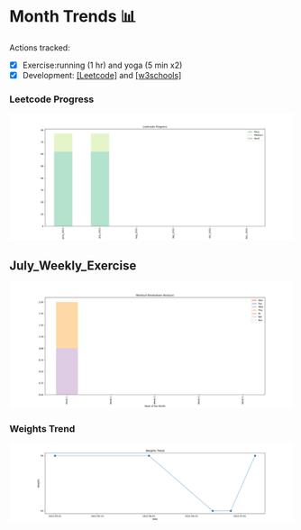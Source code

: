 # Month Trends 📊
Actions tracked:
- [x] Exercise:running (1 hr) and yoga (5 min x2) 
- [x] Development: [[Leetcode]](https://leetcode.com/problemset/all/?sorting=W3sic29ydE9yZGVyIjoiREVTQ0VORElORyIsIm9yZGVyQnkiOiJBQ19SQVRFIn1d) and [[w3schools]](https://www.w3schools.com/python/)

### Leetcode Progress
![img](https://github.com/krystinli/Time_Management/blob/main/img/2022_Leetcode_Tracking.png)

## July_Weekly_Exercise 
![img](https://github.com/krystinli/Time_Management/blob/main/img/2022_July_Tracking.png)

### Weights Trend
![img](https://github.com/krystinli/Time_Management/blob/main/img/weight_trend.png)

